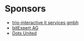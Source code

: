 # Sponsors

* [trio-interactive it services gmbh](http://www.trio-group.de/)
* [bitExpert AG](https://www.bitExpert.de)
* [Dots United](https://dotsunited.de/)
